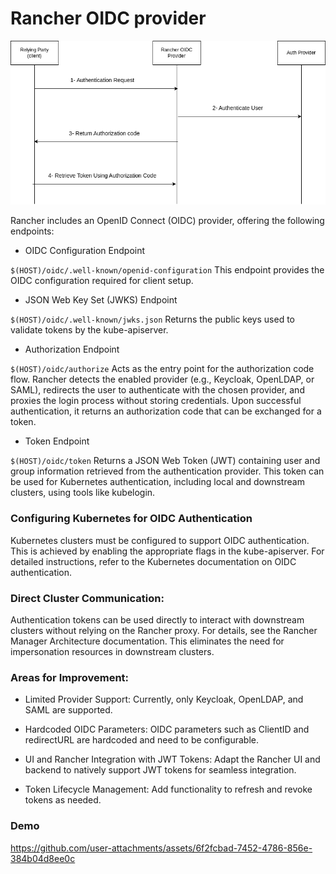 # Rancher OIDC provider

![OIDC diagram](https://github.com/raulcabello/rancher-oidc-provider/blob/main/oidc.png?raw=true)

Rancher includes an OpenID Connect (OIDC) provider, offering the following endpoints:

- OIDC Configuration Endpoint

`$(HOST)/oidc/.well-known/openid-configuration`
This endpoint provides the OIDC configuration required for client setup.

- JSON Web Key Set (JWKS) Endpoint

`$(HOST)/oidc/.well-known/jwks.json`
Returns the public keys used to validate tokens by the kube-apiserver.

- Authorization Endpoint

`$(HOST)/oidc/authorize`
Acts as the entry point for the authorization code flow. Rancher detects the enabled provider (e.g., Keycloak, OpenLDAP, or SAML), redirects the user to authenticate with the chosen provider, and proxies the login process without storing credentials. Upon successful authentication, it returns an authorization code that can be exchanged for a token.

- Token Endpoint

`$(HOST)/oidc/token`
Returns a JSON Web Token (JWT) containing user and group information retrieved from the authentication provider. This token can be used for Kubernetes authentication, including local and downstream clusters, using tools like kubelogin.

### Configuring Kubernetes for OIDC Authentication

Kubernetes clusters must be configured to support OIDC authentication. This is achieved by enabling the appropriate flags in the kube-apiserver. For detailed instructions, refer to the Kubernetes documentation on OIDC authentication.

### Direct Cluster Communication:
Authentication tokens can be used directly to interact with downstream clusters without relying on the Rancher proxy. For details, see the Rancher Manager Architecture documentation.
This eliminates the need for impersonation resources in downstream clusters.

### Areas for Improvement:
- Limited Provider Support:
Currently, only Keycloak, OpenLDAP, and SAML are supported.

- Hardcoded OIDC Parameters:
OIDC parameters such as ClientID and redirectURL are hardcoded and need to be configurable.

- UI and Rancher Integration with JWT Tokens:
Adapt the Rancher UI and backend to natively support JWT tokens for seamless integration.

- Token Lifecycle Management:
Add functionality to refresh and revoke tokens as needed.

### Demo

https://github.com/user-attachments/assets/6f2fcbad-7452-4786-856e-384b04d8ee0c

